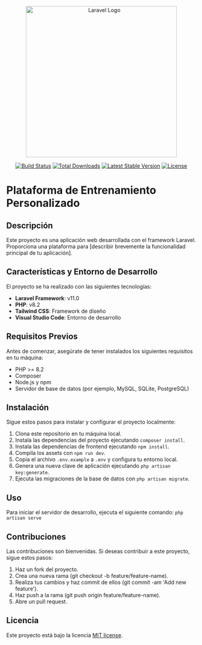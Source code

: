 <p align="center"><a href="https://laravel.com" target="_blank"><img src="https://raw.githubusercontent.com/laravel/art/master/logo-lockup/5%20SVG/2%20CMYK/1%20Full%20Color/laravel-logolockup-cmyk-red.svg" width="400" alt="Laravel Logo"></a></p>

<p align="center">
<a href="https://github.com/laravel/framework/actions"><img src="https://github.com/laravel/framework/workflows/tests/badge.svg" alt="Build Status"></a>
<a href="https://packagist.org/packages/laravel/framework"><img src="https://img.shields.io/packagist/dt/laravel/framework" alt="Total Downloads"></a>
<a href="https://packagist.org/packages/laravel/framework"><img src="https://img.shields.io/packagist/v/laravel/framework" alt="Latest Stable Version"></a>
<a href="https://packagist.org/packages/laravel/framework"><img src="https://img.shields.io/packagist/l/laravel/framework" alt="License"></a>
</p>

# Plataforma de Entrenamiento Personalizado

## Descripción

Este proyecto es una aplicación web desarrollada con el framework Laravel. Proporciona una plataforma para [describir brevemente la funcionalidad principal de tu aplicación].

## Características y Entorno de Desarrollo

El proyecto se ha realizado con las siguientes tecnologías:

- **Laravel Framework**: v11.0
- **PHP**: v8.2
- **Tailwind CSS**: Framework de diseño
- **Visual Studio Code**: Entorno de desarrollo

## Requisitos Previos

Antes de comenzar, asegúrate de tener instalados los siguientes requisitos en tu máquina:

- PHP >= 8.2
- Composer
- Node.js y npm
- Servidor de base de datos (por ejemplo, MySQL, SQLite, PostgreSQL)

## Instalación

Sigue estos pasos para instalar y configurar el proyecto localmente:

1. Clona este repositorio en tu máquina local.
2. Instala las dependencias del proyecto ejecutando `composer install`.
3. Instala las dependencias de frontend ejecutando `npm install`.
4. Compila los assets con `npm run dev`.
5. Copia el archivo `.env.example` a `.env` y configura tu entorno local.
6. Genera una nueva clave de aplicación ejecutando `php artisan key:generate`.
7. Ejecuta las migraciones de la base de datos con `php artisan migrate`.

## Uso

Para iniciar el servidor de desarrollo, ejecuta el siguiente comando: `php artisan serve`

## Contribuciones

Las contribuciones son bienvenidas. Si deseas contribuir a este proyecto, sigue estos pasos:

1. Haz un fork del proyecto.
2. Crea una nueva rama (git checkout -b feature/feature-name).
3. Realiza tus cambios y haz commit de ellos (git commit -am 'Add new feature').
4. Haz push a la rama (git push origin feature/feature-name).
5. Abre un pull request.


## Licencia

Este proyecto está bajo la licencia [MIT license](https://opensource.org/licenses/MIT).

